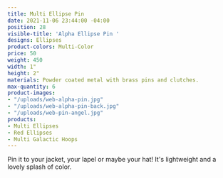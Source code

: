 ```yaml
---
title: Multi Ellipse Pin
date: 2021-11-06 23:44:00 -04:00
position: 28
visible-title: 'Alpha Ellipse Pin '
designs: Ellipses
product-colors: Multi-Color
price: 50
weight: 450
width: 1"
height: 2"
materials: Powder coated metal with brass pins and clutches.
max-quantity: 6
product-images:
- "/uploads/web-alpha-pin.jpg"
- "/uploads/web-alpha-pin-back.jpg"
- "/uploads/web-pin-angel.jpg"
products:
- Multi Ellipses
- Red Ellipses
- Multi Galactic Hoops
---
```


Pin it to your jacket, your lapel or maybe your hat! It's lightweight and a lovely splash of color.